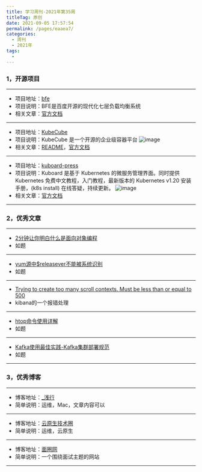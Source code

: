 ```yaml
---
title: 学习周刊-2021年第35周
titleTag: 原创
date: 2021-09-05 17:57:54
permalink: /pages/eaaea7/
categories:
  - 周刊
  - 2021年
tags:
  - 
---
```


### **1，开源项目**

------

- 项目地址：[bfe](https://github.com/bfenetworks/bfe)
- 项目说明：BFE是百度开源的现代化七层负载均衡系统
- 相关文章：[官方文档](https://www.bfe-networks.net/zh_cn/)

---

- 项目地址：[KubeCube](https://github.com/kubecube-io/KubeCube)
- 项目说明：KubeCube 是一个开源的企业级容器平台
 ![image](http://t.eryajf.net/imgs/2021/09/ec58b1ca2fb35484.jpg)
- 相关文章：[README](https://github.com/kubecube-io/KubeCube/blob/main/docs/README-zh_CN.md)，[官方文档](https://www.kubecube.io/)

---

- 项目地址：[kuboard-press](https://github.com/eip-work/kuboard-press)
- 项目说明：Kuboard 是基于 Kubernetes 的微服务管理界面。同时提供 Kubernetes 免费中文教程，入门教程，最新版本的 Kubernetes v1.20 安装手册，(k8s install) 在线答疑，持续更新。
 ![image](http://t.eryajf.net/imgs/2021/09/8f36963335c1c547.jpg)
- 相关文章：[官方文档](https://kuboard.cn/)

------

### **2，优秀文章**

------

-  [2分钟让你明白什么是面向对象编程](https://zhuanlan.zhihu.com/p/75265007)
- 如题

----

-  [yum源中$releasever不能被系统识别](https://www.jianshu.com/p/925960eaeb21)
- 如题

---

- [Trying to create too many scroll contexts. Must be less than or equal to 500](https://www.jianshu.com/p/5910c97728f0)
- kibana的一个报错处理

---

-    [htop命令使用详解](https://www.cnblogs.com/zangfans/p/8595000.html)
-  如题

---

- [Kafka使用最佳实践-Kafka集群部署规范](https://bbs.huaweicloud.com/blogs/detail/269820)
- 如题

------

### **3，优秀博客**

------

- 博客地址：[_浅行](https://liwanggui.com/)
- 简单说明：运维，Mac，文章内容可以


----

- 博客地址：[云原生技术圈](https://blog.bwcxtech.com/)
- 简单说明：运维，云原生

---

- 博客地址：[面圈网](http://www.mianshigee.com/)
- 简单说明：一个围绕面试主题的网站

------